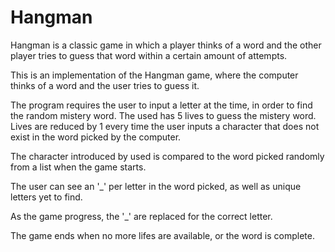 # Hangman
Hangman is a classic game in which a player thinks of a word and the other player tries to guess that word within a certain amount of attempts.

This is an implementation of the Hangman game, where the computer thinks of a word and the user tries to guess it. 

The program requires the user to input a letter at the time, in order to find the random mistery word.
The used has 5 lives to guess the  mistery word. Lives are reduced by 1 every time the user inputs a character 
that does not exist in the word picked by the computer.

The character introduced by used is compared to the word picked randomly from a list when the game starts.

The user can see an '_' per letter in the word picked, as well as unique letters yet to find.

As the game progress, the '_' are replaced  for the correct letter.

The game ends when no more lifes are available, or the word is complete.